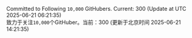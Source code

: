 Committed to Following `10,000` GitHubers. Current: <!-- FOLLOWING_COUNT -->300<!-- FOLLOWING_COUNT --> (Update at UTC <!-- LAST_UPDATED -->2025-06-21 06:21:35<!-- LAST_UPDATED -->)<br>
致力于关注`10,000`个GitHuber。当前：<!-- FOLLOWING_COUNT -->300<!-- FOLLOWING_COUNT --> (更新于北京时间 <!-- LAST_UPDATED_CST -->2025-06-21 14:21:35<!-- LAST_UPDATED_CST -->)
